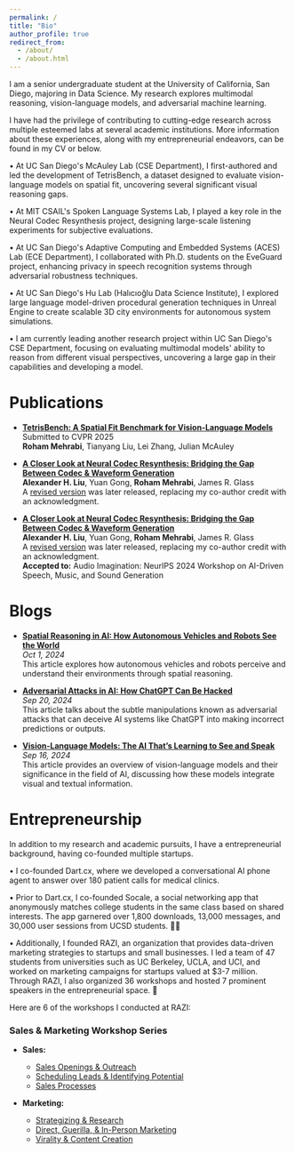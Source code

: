 ```yaml
---
permalink: /
title: "Bio"
author_profile: true
redirect_from: 
  - /about/
  - /about.html
---
```


I am a senior undergraduate student at the University of California, San Diego, majoring in Data Science. My research explores multimodal reasoning, vision-language models, and adversarial machine learning. 

I have had the privilege of contributing to cutting-edge research across multiple esteemed labs at several academic institutions. More information about these experiences, along with my entrepreneurial endeavors, can be found in my CV or below.

• At UC San Diego's McAuley Lab (CSE Department), I first-authored and led the development of TetrisBench, a dataset designed to evaluate vision-language models on spatial fit, uncovering several significant visual reasoning gaps.

• At MIT CSAIL's Spoken Language Systems Lab, I played a key role in the Neural Codec Resynthesis project, designing large-scale listening experiments for subjective evaluations.

• At UC San Diego's Adaptive Computing and Embedded Systems (ACES) Lab (ECE Department), I collaborated with Ph.D. students on the EveGuard project, enhancing privacy in speech recognition systems through adversarial robustness techniques.

• At UC San Diego's Hu Lab (Halıcıoğlu Data Science Institute), I explored large language model-driven procedural generation techniques in Unreal Engine to create scalable 3D city environments for autonomous system simulations.

• I am currently leading another research project within UC San Diego's CSE Department, focusing on evaluating multimodal models' ability to reason from different visual perspectives, uncovering a large gap in their capabilities and developing a model.

Publications
======
- **[TetrisBench: A Spatial Fit Benchmark for Vision-Language Models](https://rxhxm.github.io/TetrisBench/)**  
  Submitted to CVPR 2025  
  **Roham Mehrabi**, Tianyang Liu, Lei Zhang, Julian McAuley

- **[A Closer Look at Neural Codec Resynthesis: Bridging the Gap Between Codec & Waveform Generation](https://drive.google.com/file/d/1w74EMjgXiQyzofJ_YxM5THqzTGZX2HkU/view?usp=sharing)**  
  **Alexander H. Liu**, Yuan Gong, **Roham Mehrabi**, James R. Glass  
  A [revised version](https://arxiv.org/abs/2410.22448) was later released, replacing my co-author credit with an acknowledgment.

- **[A Closer Look at Neural Codec Resynthesis: Bridging the Gap Between Codec & Waveform Generation](https://drive.google.com/file/d/1w74EMjgXiQyzofJ_YxM5THqzTGZX2HkU/view?usp=sharing)**  
  **Alexander H. Liu**, Yuan Gong, **Roham Mehrabi**, James R. Glass  
  A [revised version](https://arxiv.org/abs/2410.22448) was later released, replacing my co-author credit with an acknowledgment.  
  **Accepted to:** Audio Imagination: NeurIPS 2024 Workshop on AI-Driven Speech, Music, and Sound Generation

Blogs
======
- **[Spatial Reasoning in AI: How Autonomous Vehicles and Robots See the World](https://medium.com/@roham.meh/spatial-reasoning-in-ai-how-autonomous-vehicles-and-robots-see-the-world-4ca37e12df4c?source=user_profile_page---------0-------------ecacea291355---------------)**  
  *Oct 1, 2024*  
  This article explores how autonomous vehicles and robots perceive and understand their environments through spatial reasoning.

- **[Adversarial Attacks in AI: How ChatGPT Can Be Hacked](https://medium.com/@roham.meh/adversarial-attacks-in-ai-how-chatgpt-can-be-hacked-2f605e000342?source=user_profile_page---------1-------------ecacea291355---------------)**  
  *Sep 20, 2024*  
  This article talks about the subtle manipulations known as adversarial attacks that can deceive AI systems like ChatGPT into making incorrect predictions or outputs.

- **[Vision-Language Models: The AI That’s Learning to See and Speak](https://medium.com/@roham.meh/what-are-vision-language-models-vlms-the-ai-thats-learning-to-see-and-speak-f4169f148136?source=user_profile_page---------2-------------ecacea291355---------------)**  
  *Sep 16, 2024*  
  This article provides an overview of vision-language models and their significance in the field of AI, discussing how these models integrate visual and textual information.


Entrepreneurship
======
In addition to my research and academic pursuits, I have a entrepreneurial background, having co-founded multiple startups. 

• I co-founded Dart.cx, where we developed a conversational AI phone agent to answer over 180 patient calls for medical clinics. 

• Prior to Dart.cx, I co-founded Socale, a social networking app that anonymously matches college students in the same class based on shared interests. The app garnered over 1,800 downloads, 13,000 messages, and 30,000 user sessions from UCSD students. 📱🚀

• Additionally, I founded RAZI, an organization that provides data-driven marketing strategies to startups and small businesses. I led a team of 47 students from universities such as UC Berkeley, UCLA, and UCI, and worked on marketing campaigns for startups valued at $3-7 million. Through RAZI, I also organized 36 workshops and hosted 7 prominent speakers in the entrepreneurial space. 🎯

Here are 6 of the workshops I conducted at RAZI:

### Sales & Marketing Workshop Series
- **Sales:**
  - [Sales Openings & Outreach](https://drive.google.com/file/d/143_1-E2drALbmhIbg8fDcso3gbrVrxr3/view)
  - [Scheduling Leads & Identifying Potential](https://drive.google.com/file/d/14zkm9MWKTdOhqigHvzZ6I6OFBINhjnHU/view)
  - [Sales Processes](https://drive.google.com/file/d/1jAaN4idIFcxHGsbWp0zyjv0DRGQYiqS9/view)

- **Marketing:**
  - [Strategizing & Research](https://drive.google.com/file/d/1rkcipAtDVmaicokBdbIz3jyth94aP4qv/view)
  - [Direct, Guerilla, & In-Person Marketing](https://drive.google.com/file/d/1WrlZoF7YUHU_hxSYyXOyDp14qsAlUtmr/view)
  - [Virality & Content Creation](https://drive.google.com/file/d/1G00uMuxQ5SgzsHHcX0s5rM2H50mYFZ1a/view)
